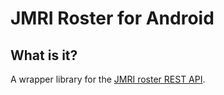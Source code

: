 # JMRI Roster for Android

## What is it?
A wrapper library for the [JMRI roster REST API](https://github.com/wormoworm/jmri-roster).